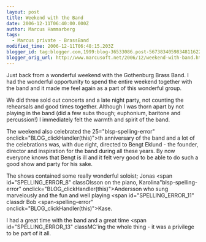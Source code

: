 ```yaml
---
layout: post
title: Weekend with the Band
date: 2006-12-11T06:40:00.000Z
author: Marcus Hammarberg
tags:
  - Marcus private - BrassBand
modified_time: 2006-12-11T06:48:15.203Z
blogger_id: tag:blogger.com,1999:blog-36533086.post-5673834059834811622
blogger_orig_url: http://www.marcusoft.net/2006/12/weekend-with-band.html
---
```


Just back
from a wonderful weekend with the Gothenburg Brass Band. I had
the wonderful opportunity to spend the entire
weekend together with the band and it made me feel again as a part of
this wonderful group.

We did three sold out concerts and a late night party, not counting the
rehearsals and good times together. Although I was thorn apart by not
playing in the band (did a few subs though; euphonium, baritone and <span
id="SPELLING_ERROR_3"
class="blsp-spelling-corrected">percussion!) I immediately felt
the warmth and spirit of the band.

The weekend also celebrated the 25="blsp-spelling-error" onclick="BLOG_clickHandler(this)">th
anniversary of the band and a lot
of the celebrations was, with due right, directed to Bengt Eklund - the founder, director
and inspiration for the band during all these years. By now everyone
knows that Bengt is ill and it felt very good to be able to do such a
good show and party for his sake.

The shows contained some really wonderful soloist; Jonas <span
id="SPELLING_ERROR_8" classOlsson on the piano, Karolina"blsp-spelling-error"
onclick="BLOG_clickHandler(this)">Andersson who sung marvelously
and the fun and well playing <span
id="SPELLING_ERROR_11" classdr Bob <span-spelling-error"
onclick="BLOG_clickHandler(this)">Kase.

I had a great time with the band and a great time <span
id="SPELLING_ERROR_13" classMC'ing the whole thing - it was
a privilege to be part of it all.

